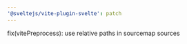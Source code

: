 ```yaml
---
'@sveltejs/vite-plugin-svelte': patch
---
```


fix(vitePreprocess): use relative paths in sourcemap sources
